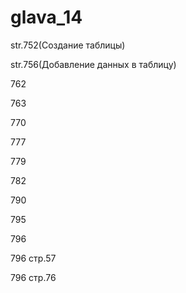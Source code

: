 # glava_14

str.752(Создание таблицы)

str.756(Добавление данных в таблицу)

762

763

770

777

779

782

790

795

796

796 стр.57

796 стр.76



